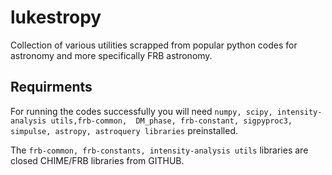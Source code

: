 # lukestropy
Collection of various utilities scrapped from popular python codes for astronomy and more specifically FRB astronomy.

## Requirments
For running the codes successfully you will  need 
`numpy, scipy, intensity-analysis utils,frb-common,  DM_phase, frb-constant, sigpyproc3, simpulse, astropy, astroquery libraries` preinstalled. 

The `frb-common, frb-constants, intensity-analysis utils` libraries are closed CHIME/FRB libraries from GITHUB. 
